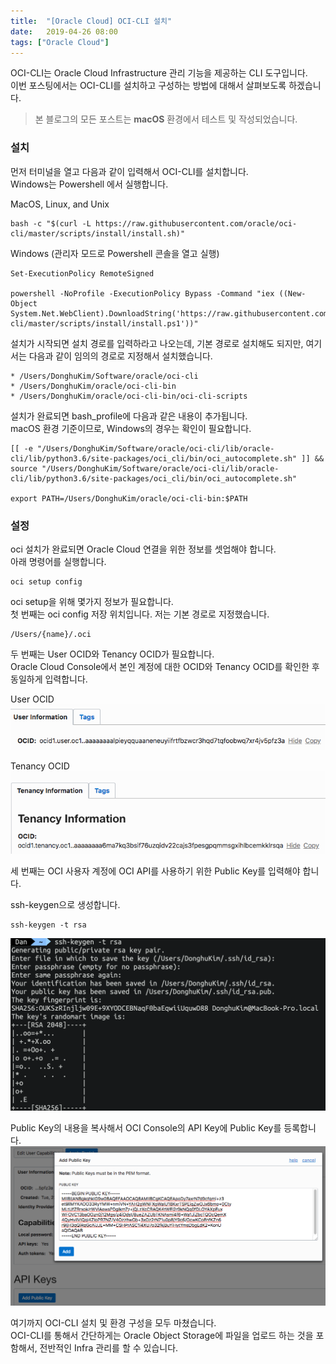```yaml
---
title:  "[Oracle Cloud] OCI-CLI 설치"
date:   2019-04-26 08:00
tags: ["Oracle Cloud"]
---
```


OCI-CLI는 Oracle Cloud Infrastructure 관리 기능을 제공하는 CLI 도구입니다.  
이번 포스팅에서는 OCI-CLI를 설치하고 구성하는 방법에 대해서 살펴보도록 하겠습니다.

> 본 블로그의 모든 포스트는 **macOS** 환경에서 테스트 및 작성되었습니다.  

### 설치
먼저 터미널을 열고 다음과 같이 입력해서 OCI-CLI를 설치합니다.  
Windows는 Powershell 에서 실행합니다.

MacOS, Linux, and Unix
```
bash -c "$(curl -L https://raw.githubusercontent.com/oracle/oci-cli/master/scripts/install/install.sh)"
```

Windows (관리자 모드로 Powershell 콘솔을 열고 실행)
```
Set-ExecutionPolicy RemoteSigned

powershell -NoProfile -ExecutionPolicy Bypass -Command "iex ((New-Object System.Net.WebClient).DownloadString('https://raw.githubusercontent.com/oracle/oci-cli/master/scripts/install/install.ps1'))"
```

설치가 시작되면 설치 경로를 입력하라고 나오는데, 기본 경로로 설치해도 되지만, 여기서는 다음과 같이 임의의 경로로 지정해서 설치했습니다.
```
* /Users/DonghuKim/Software/oracle/oci-cli
* /Users/DonghuKim/oracle/oci-cli-bin
* /Users/DonghuKim/oracle/oci-cli-bin/oci-cli-scripts
```

설치가 완료되면 bash_profile에 다음과 같은 내용이 추가됩니다.  
macOS 환경 기준이므로, Windows의 경우는 확인이 필요합니다.
```
[[ -e "/Users/DonghuKim/Software/oracle/oci-cli/lib/oracle-cli/lib/python3.6/site-packages/oci_cli/bin/oci_autocomplete.sh" ]] && source "/Users/DonghuKim/Software/oracle/oci-cli/lib/oracle-cli/lib/python3.6/site-packages/oci_cli/bin/oci_autocomplete.sh"
 
export PATH=/Users/DonghuKim/oracle/oci-cli-bin:$PATH
```

### 설정
oci 설치가 완료되면 Oracle Cloud 연결을 위한 정보를 셋업해야 합니다.  
아래 명령어를 실행합니다.

```
oci setup config
```

oci setup을 위해 몇가지 정보가 필요합니다.  
첫 번째는 oci config 저장 위치입니다. 저는 기본 경로로 지정했습니다.
```
/Users/{name}/.oci
```

두 번째는 User OCID와 Tenancy OCID가 필요합니다.  
Oracle Cloud Console에서 본인 계정에 대한 OCID와 Tenancy OCID를 확인한 후 동일하게 입력합니다.

User OCID
![](../assets/images/oci-user-ocid.png)

Tenancy OCID
![](../assets/images/oci-tenancy-ocid.png)

세 번째는 OCI 사용자 계정에 OCI API를 사용하기 위한 Public Key를 입력해야 합니다.

ssh-keygen으로 생성합니다.
```
ssh-keygen -t rsa
```
![](../assets/images/ssh-keygen2.png)

Public Key의 내용을 복사해서 OCI Console의 API Key에 Public Key를 등록합니다.
![](../assets/images/oci-add-public-key-for-api.png)

여기까지 OCI-CLI 설치 및 환경 구성을 모두 마쳤습니다.  
OCI-CLI를 통해서 간단하게는 Oracle Object Storage에 파일을 업로드 하는 것을 포함해서, 전반적인 Infra 관리를 할 수 있습니다.